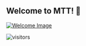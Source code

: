 ## Welcome to MTT! 👋
[![Welcome Image](profile/DD_Robocon_2023_Team.JPG)](http://robocon.mitwpu.edu.in/)

![visitors](https://visitor-badge.glitch.me/badge?page_id=mittechteam..github&left_color=green&right_color=red)